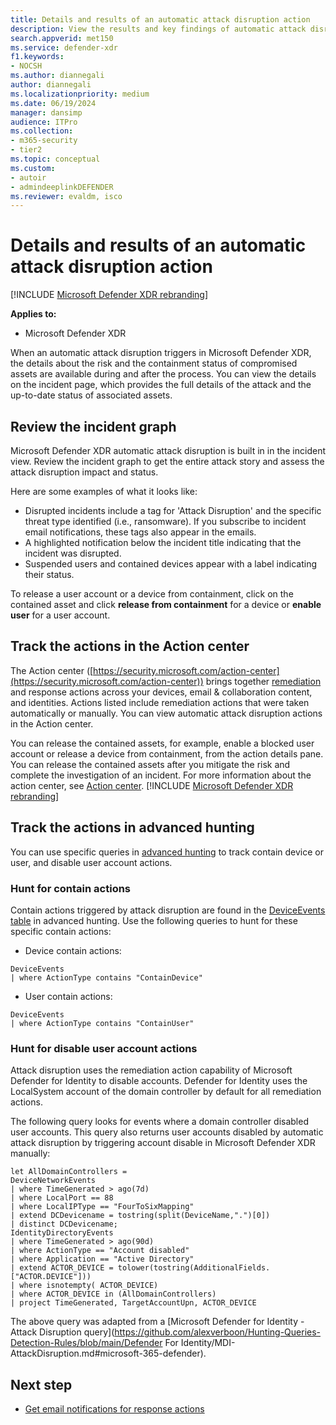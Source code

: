 ```yaml
---
title: Details and results of an automatic attack disruption action
description: View the results and key findings of automatic attack disruption in Microsoft Defender XDR
search.appverid: met150
ms.service: defender-xdr
f1.keywords: 
- NOCSH
ms.author: diannegali
author: diannegali
ms.localizationpriority: medium
ms.date: 06/19/2024
manager: dansimp
audience: ITPro
ms.collection: 
- m365-security
- tier2
ms.topic: conceptual
ms.custom: 
- autoir
- admindeeplinkDEFENDER
ms.reviewer: evaldm, isco
---
```


# Details and results of an automatic attack disruption action

[!INCLUDE [Microsoft Defender XDR rebranding](../includes/microsoft-defender.md)]

**Applies to:**
- Microsoft Defender XDR

When an automatic attack disruption triggers in Microsoft Defender XDR, the details about the risk and the containment status of compromised assets are available during and after the process. You can view the details on the incident page, which provides the full details of the attack and the up-to-date status of associated assets.

## Review the incident graph

Microsoft Defender XDR automatic attack disruption is built in in the incident view. Review the incident graph to get the entire attack story and assess the attack disruption impact and status.

Here are some examples of what it looks like:

- Disrupted incidents include a tag for 'Attack Disruption' and the specific threat type identified (i.e., ransomware). If you subscribe to incident email notifications, these tags also appear in the emails.
- A highlighted notification below the incident title indicating that the incident was disrupted.
- Suspended users and contained devices appear with a label indicating their status.

To release a user account or a device from containment, click on the contained asset and click **release from containment** for a device or **enable user** for a user account.

## Track the actions in the Action center

The Action center ([https://security.microsoft.com/action-center](https://security.microsoft.com/action-center)) brings together [remediation](m365d-remediation-actions.md) and response actions across your devices, email & collaboration content, and identities. Actions listed include remediation actions that were taken automatically or manually. You can view automatic attack disruption actions in the Action center.

You can release the contained assets, for example, enable a blocked user account or release a device from containment, from the action details pane. You can release the contained assets after you mitigate the risk and complete the investigation of an incident. For more information about the action center, see [Action center](m365d-action-center.md).
[!INCLUDE [Microsoft Defender XDR rebranding](../includes/defender-m3d-techcommunity.md)]

## Track the actions in advanced hunting

You can use specific queries in [advanced hunting](advanced-hunting-overview.md) to track contain device or user, and disable user account actions.

### Hunt for contain actions

Contain actions triggered by attack disruption are found in the [DeviceEvents table](advanced-hunting-deviceevents-table.md) in advanced hunting. Use the following queries to hunt for these specific contain actions:

- Device contain actions:
```Kusto
DeviceEvents
| where ActionType contains "ContainDevice"
```

- User contain actions:
```Kusto
DeviceEvents
| where ActionType contains "ContainUser"
```

### Hunt for disable user account actions

Attack disruption uses the remediation action capability of Microsoft Defender for Identity to disable accounts. Defender for Identity uses the LocalSystem account of the domain controller by default for all remediation actions. 

The following query looks for events where a domain controller disabled user accounts. This query also returns user accounts disabled by automatic attack disruption by triggering account disable in Microsoft Defender XDR manually: 

```Kusto
let AllDomainControllers =
DeviceNetworkEvents
| where TimeGenerated > ago(7d)
| where LocalPort == 88
| where LocalIPType == "FourToSixMapping"
| extend DCDevicename = tostring(split(DeviceName,".")[0])
| distinct DCDevicename;
IdentityDirectoryEvents
| where TimeGenerated > ago(90d)
| where ActionType == "Account disabled"
| where Application == "Active Directory"
| extend ACTOR_DEVICE = tolower(tostring(AdditionalFields.["ACTOR.DEVICE"]))
| where isnotempty( ACTOR_DEVICE)
| where ACTOR_DEVICE in (AllDomainControllers)
| project TimeGenerated, TargetAccountUpn, ACTOR_DEVICE
```

The above query was adapted from a [Microsoft Defender for Identity - Attack Disruption query](https://github.com/alexverboon/Hunting-Queries-Detection-Rules/blob/main/Defender For Identity/MDI-AttackDisruption.md#microsoft-365-defender).

## Next step

- [Get email notifications for response actions](m365d-response-actions-notifications.md)
